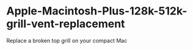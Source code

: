 # Apple-Macintosh-Plus-128k-512k-grill-vent-replacement
Replace a broken top grill on your compact Mac 
